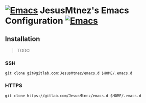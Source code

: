 # [![Emacs](http://i.imgur.com/TANBZR2.png)]() JesusMtnez's Emacs Configuration [![Emacs](http://i.imgur.com/TANBZR2.png)]()

## Installation ##

> TODO

### SSH ###

``` shell
git clone git@gitlab.com:JesusMtnez/emacs.d $HOME/.emacs.d
```

### HTTPS ###

```
git clone https://gitlab.com/JesusMtnez/emacs.d $HOME/.emacs.d
```
